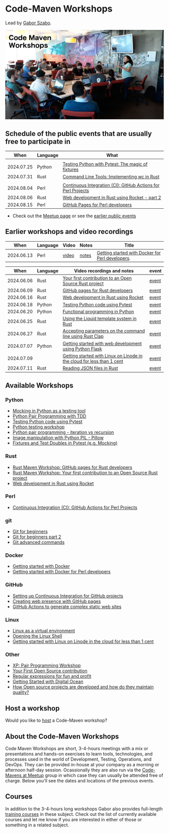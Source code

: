 # Code-Maven Workshops

Lead by [Gabor Szabo](https://www.linkedin.com/in/szabgab/).

![Code-Maven Workshops](img/code-maven-workshops-800x450.png)

## Schedule of the public events that are usually free to participate in

| When       | Language   | What |
| ---------- | ---------- | ---- |
|            |            | |
| 2024.07.25 | Python     | [Testing Python with Pytest: The magic of fixtures](https://www.meetup.com/code-mavens/events/301810834/) |
| 2024.07.31 | Rust       | [Command Line Tools: Implementing wc in Rust](https://www.meetup.com/code-mavens/events/302151487/) |
|            |            | |
| 2024.08.04 | Perl       | [Continuous Integration (CI): GitHub Actions for Perl Projects](https://www.meetup.com/code-mavens/events/301413566/) |
| 2024.08.06 | Rust       | [Web development in Rust using Rocket - part 2](https://www.meetup.com/code-mavens/events/301736709/) |
| 2024.08.15 | Perl       | [GitHub Pages for Perl developers](https://www.meetup.com/code-mavens/events/301871765/) |

* Check out the [Meetup page](https://www.meetup.com/code-mavens/) or see the [earlier public events](history)

## Earlier workshops and video recordings

| When       | Language   | Video | Notes | Title |
| ---------- | ---------- | ----  | ----- | ----- |
| 2024.06.13 | Perl       | [video](https://youtu.be/mh9kx-Swx74)  | [notes](getting-started-with-docker-for-perl-developers)        | [Getting started with Docker for Perl developers](https://www.meetup.com/code-mavens/events/301268306/).        |

| When       | Language   | Video recordings and notes                                                                                                                       |  event                                                        |
| ---------- | ---------- | ------------------------------------------------------------------------------------------------------------------------------------------------ | ------------------------------------------------------------- |
| 2024.06.06 | Rust       | [Your first contribution to an Open Source Rust project](https://rust.code-maven.com/your-first-contribution-to-an-open-source-rust-project)     | [event](https://www.meetup.com/code-mavens/events/301156302/) |
| 2024.06.09 | Rust       | [GitHub pages for Rust developers](https://rust.code-maven.com/github-pages-for-rust-developers)                                                 | [event](https://www.meetup.com/code-mavens/events/301215326/) |
| 2024.06.16 | Rust       | [Web development in Rust using Rocket](https://rust.code-maven.com/web-development-in-rust-using-rocket)                                         | [event](https://www.meetup.com/code-mavens/events/301294669/) |
| 2024.06.18 | Python     | [Testing Python code using Pytest](https://python.code-maven.com/testing-python-code-with-pytest)                                                | [event](https://www.meetup.com/code-mavens/events/301363070/) |
| 2024.06.20 | Python     | [Functional programming in Python](https://python.code-maven.com/functional-programming-in-python)                                               | [event](https://www.meetup.com/code-mavens/events/301395323/) |
| 2024.06.25 | Rust       | [Using the Liquid template system in Rust](https://rust.code-maven.com/using-the-liquid-template-system-in-rust)                                 | [event](https://www.meetup.com/code-mavens/events/301487547/) |
| 2024.06.27 | Rust       | [Accepting parameters on the command line using Rust Clap](https://rust.code-maven.com/accepting-parameters-on-the-command-line-using-rust-clap) | [event](https://www.meetup.com/code-mavens/events/301506015/) |
| 2024.07.07 | Python     | [Getting started with web development using Python Flask](https://python.code-maven.com/getting-started-with-web-development-using-python-flask) | [event](https://www.meetup.com/code-mavens/events/301574483/) |
| 2024.07.09 |            | [Getting started with Linux on Linode in the cloud for less than 1 cent](https://python.code-maven.com/getting-started-with-linux-on-linode)     | [event](https://www.meetup.com/code-mavens/events/301812560/) |
| 2024.07.11 | Rust       | [Reading JSON files in Rust](https://rust.code-maven.com/reading-json-files-in-rust)                                                             | [event](https://www.meetup.com/code-mavens/events/301636580/) |


## Available Workshops

### Python

* [Mocking in Python as a testing tool](mocking-in-python-as-a-testing-tool)
* [Python Pair Programming with TDD](python-pair-programming-with-tdd)
* [Testing Python code using Pytest](testing-python-code-using-pytest)
* [Python testing workshop](python-testing)
* [Python pair programming - iteration vs recursion](python-iteration-vs-recursion)
* [Image manipulation with Python PIL - Pillow](image-manipulation-with-python-pil-pillow)
* [Fixtures and Test Doubles in Pytest (e.g. Mocking)](fixtures-and-test-doubles-in-python)

### Rust

* [Rust Maven Workshop: GitHub pages for Rust developers](github-pages-for-rust-developers)
* [Rust Maven Workshop: Your first contribution to an Open Source Rust project](your-first-contribution-to-an-open-source-rust-project)
* [Web development in Rust using Rocket](web-development-in-rust-using-rocket)

### Perl

* [Continuous Integration (CI): GitHub Actions for Perl Projects](github-actions-for-perl-projects)

### git

* [Git for beginners](git-for-beginners-part-1)
* [Git for beginners part 2](git-for-beginners-part-2)
* [Git advanced commands](git-advanced-commands)


### Docker

* [Getting started with Docker](getting-started-with-docker)
* [Getting started with Docker for Perl developers](getting-started-with-docker-for-perl-developers)

### GitHub

* [Setting up Continuous Integration for GitHub projects](setting-up-continuous-integration-for-github-projects)
* [Creating web presence with GitHub pages](creating-web-presence-with-github-pages)
* [GitHub Actions to generate complex static web sites](github-actions-to-generate-complex-static-web-sites)

### Linux

* [Linux as a virtual environment](linux-as-a-virtual-environment)
* [Opening the Linux Shell](opening-the-linux-shell)
* [Getting started with Linux on Linode in the cloud for less than 1 cent](getting-started-with-linux-on-linode-in-the-cloud)

### Other

* [XP: Pair Programming Workshop](xp-pair-programming-workshop-1)
* [Your First Open Source contribution](your-first-open-source-contribution)
* [Regular expressions for fun and profit](regexes-intro)
* [Getting Started with Digital Ocean](getting-started-with-digital-ocean)
* [How Open source projects are developed and how do they maintain quality?](open-source-quality-assurance)


## Host a workshop

Would you like to [host](host) a Code-Maven workshop?

## About the Code-Maven Workshops

Code Maven Workshops are short, 3-4-hours meetings with a mix or presentations and hands-on exercises to learn tools, technologies, and processes used in the world of Development,
Testing, Operations, and DevOps. They can be provided in-house at your company as a morning or afternoon half-day session.
Ocassionally they are also run via the [Code-Mavens at Meetup](https://www.meetup.com/Code-Mavens/)  group in which case they can usually be attended free of charge. Below you'll see the dates
and locations of the previous events.

## Courses

In addition to the 3-4-hours long workshops Gabor also provides full-length [training courses](https://hostlocal.com/) in these
subject. Check out the list of currently available courses and let me know if you are interested in either of those or
something in a related subject.


